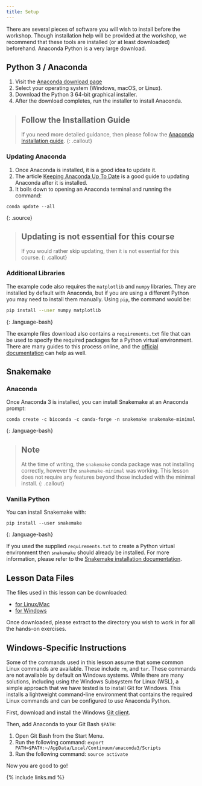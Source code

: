```yaml
---
title: Setup
---
```


There are several pieces of software you will wish to install before the workshop.
Though installation help will be provided at the workshop,
we recommend that these tools are installed (or at least downloaded) beforehand.
Anaconda Python is a very large download.

## Python 3 / Anaconda

1. Visit the [Anaconda download page][anaconda]
2. Select your operating system (Windows, macOS, or Linux).
3. Download the Python 3 64-bit graphical installer.
4. After the download completes, run the installer to install Anaconda.

> ## Follow the Installation Guide
>
> If you need more detailed guidance, then please follow the [Anaconda
> Installation guide][anaconda-installation].
{: .callout}

### Updating Anaconda

1. Once Anaconda is installed, it is a good idea to update it.
2. The article [Keeping Anaconda Up To Date][anaconda-update] is a good guide to
   updating Anaconda after it is installed.
3. It boils down to opening an Anaconda terminal and running the command:

~~~
conda update --all
~~~
{: .source}

> ## Updating is not essential for this course
>
> If you would rather skip updating, then it is not essential for this course.
{: .callout}

### Additional Libraries

The example code also requires the `matplotlib` and `numpy` libraries. They
are installed by default with Anaconda, but if you are using a different
Python you may need to install them manually. Using `pip`, the command would be:

~~~bash
pip install --user numpy matplotlib
~~~
{: .language-bash}

The example files download also contains a `requirements.txt` file that can
be used to specify the required packages for a Python virtual environment.
There are many guides to this process online, and the [official
documentation](https://docs.python.org/3/tutorial/venv.html) can help as
well.

## Snakemake

### Anaconda

Once Anaconda 3 is installed, you can install Snakemake at an Anaconda prompt:

~~~
conda create -c bioconda -c conda-forge -n snakemake snakemake-minimal
~~~
{: .language-bash}

> ## Note
> At the time of writing, the `snakemake` conda package was not installing correctly, however the `snakemake-minimal` was working.
> This lesson does not require any features beyond those included with the minimal install.
{: .callout}

### Vanilla Python

You can install Snakemake with:

~~~
pip install --user snakemake
~~~
{: .language-bash}

If you used the supplied `requirements.txt` to create a Python virtual
environment then `snakemake` should already be installed. For more
information, please refer to the [Snakemake installation
documentation](https://snakemake.readthedocs.io/en/stable/getting_started/installation.html).

## Lesson Data Files

The files used in this lesson can be downloaded:

* [for Linux/Mac](files/workflow-engines-lesson.tar.gz)
* [for Windows](files/workflow-engines-lesson.zip)

Once downloaded, please extract to the directory you wish to work in for all
the hands-on exercises.

## Windows-Specific Instructions

Some of the commands used in this lesson assume that some common Linux
commands are available. These include `rm`, and `tar`. These commands are not
available by default on Windows systems. While there are many solutions,
including using the Windows Subsystem for Linux (WSL), a simple approach that
we have tested is to install Git for Windows. This installs a lightweight
command-line environment that contains the required Linux commands and can be
configured to use Anaconda Python.

First, download and install the Windows [Git client][git-win].

Then, add Anaconda to your Git Bash `$PATH`:

1. Open Git Bash from the Start Menu.
2. Run the following command: `export
PATH=$PATH:~/AppData/Local/Continuum/anaconda3/Scripts`
3. Run the following
command: `source activate`

Now you are good to go!

{% include links.md %}

[anaconda]: https://www.anaconda.com/distribution/
[anaconda-installation]: https://docs.anaconda.com/anaconda/install/
[anaconda-update]: https://www.anaconda.com/keeping-anaconda-date/
[git-win]: https://git-scm.com/download/win
